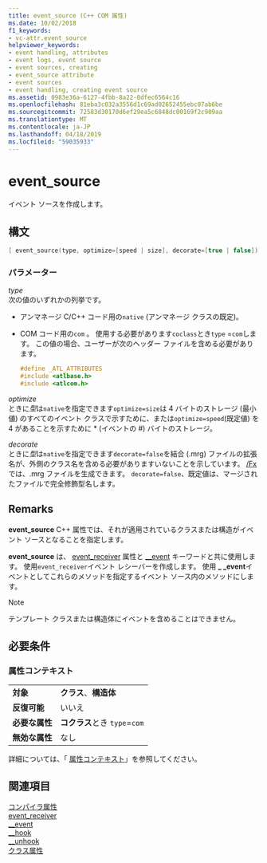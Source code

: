 ```yaml
---
title: event_source (C++ COM 属性)
ms.date: 10/02/2018
f1_keywords:
- vc-attr.event_source
helpviewer_keywords:
- event handling, attributes
- event logs, event source
- event sources, creating
- event_source attribute
- event sources
- event handling, creating event source
ms.assetid: 0983e36a-6127-4fbb-8a22-8dfec6564c16
ms.openlocfilehash: 81eba3c032a3556d1c69ad02652455ebc07ab6be
ms.sourcegitcommit: 72583d30170d6ef29ea5c6848dc00169f2c909aa
ms.translationtype: MT
ms.contentlocale: ja-JP
ms.lasthandoff: 04/18/2019
ms.locfileid: "59035933"
---
```

# <a name="eventsource"></a>event_source

イベント ソースを作成します。

## <a name="syntax"></a>構文

```cpp
[ event_source(type, optimize=[speed | size], decorate=[true | false]) ]
```

### <a name="parameters"></a>パラメーター

*type*<br/>
次の値のいずれかの列挙です。

- アンマネージ C/C++ コード用の`native` (アンマネージ クラスの既定)。

- COM コード用の`com` 。 使用する必要があります`coclass`とき`type` =`com`します。 この値の場合、ユーザーが次のヘッダー ファイルを含める必要があります。

    ```cpp
    #define _ATL_ATTRIBUTES
    #include <atlbase.h>
    #include <atlcom.h>
    ```

*optimize*<br/>
ときに*型*は`native`を指定できます`optimize=size`は 4 バイトのストレージ (最小値) のすべてのイベント クラスで示すために、または`optimize=speed`(既定値) を 4 があることを示すために * (イベントの #) バイトのストレージ。

*decorate*<br/>
ときに*型*は`native`を指定できます`decorate=false`を結合 (.mrg) ファイルの拡張名が、外側のクラス名を含める必要がありますいないことを示しています。 [/Fx](../../build/reference/fx-merge-injected-code.md) では、.mrg ファイルを生成できます。 `decorate=false`、既定値は、マージされたファイルで完全修飾型名します。

## <a name="remarks"></a>Remarks

**event_source** C++ 属性では、それが適用されているクラスまたは構造がイベント ソースとなることを指定します。

**event_source** は、 [event_receiver](event-receiver.md) 属性と [__event](../../cpp/event.md) キーワードと共に使用します。 使用`event_receiver`イベント レシーバーを作成します。 使用 **_ _event**イベントとしてこれらのメソッドを指定するイベント ソース内のメソッドにします。

> [!NOTE]
> テンプレート クラスまたは構造体にイベントを含めることはできません。

## <a name="requirements"></a>必要条件

### <a name="attribute-context"></a>属性コンテキスト

|||
|-|-|
|**対象**|**クラス**、**構造体**|
|**反復可能**|いいえ|
|**必要な属性**|**コクラス**とき `type`=`com`|
|**無効な属性**|なし|

詳細については、「 [属性コンテキスト](cpp-attributes-com-net.md#contexts)」を参照してください。

## <a name="see-also"></a>関連項目

[コンパイラ属性](compiler-attributes.md)<br/>
[event_receiver](event-receiver.md)<br/>
[__event](../../cpp/event.md)<br/>
[__hook](../../cpp/hook.md)<br/>
[__unhook](../../cpp/unhook.md)<br/>
[クラス属性](class-attributes.md)